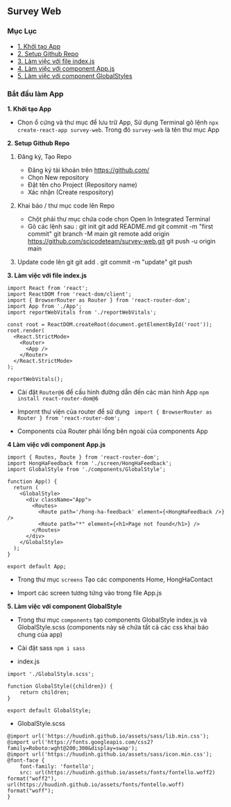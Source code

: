 ## Survey Web

### Mục Lục

- [1. Khởi tạo App](#1)
- [2. Setup Github Repo](#2)
- [3. Làm việc với file index.js](#3)
- [4. Làm việc với component App.js](#4)
- [5. Làm việc với component GlobalStyles](#5)

### Bắt đầu làm App

<a name="1"></a>
**1. Khởi tạo App**

- Chọn ổ cứng và thư mục để lưu trữ App, Sử dụng Terminal gõ lệnh `npx create-react-app survey-web`. Trong đó `survey-web` là tên thư mục App

<a name="2"></a>
**2. Setup Github Repo**

1. Đăng ký, Tạo Repo 
    - Đăng ký tài khoản trên https://github.com/
    - Chọn New repository
    - Đặt tên cho Project (Repository name)
    - Xác nhận (Create respository)

2. Khai báo / thư mục code lên Repo
    - Chột phải thư mục chứa code chọn Open In Integrated Terminal
    - Gõ các lệnh sau :
        git init
        git add README.md
        git commit -m "first commit"
        git branch -M main
        git remote add origin https://github.com/scicodeteam/survey-web.git
        git push -u origin main

3. Update code lên git
    git add .
    git commit -m "update"
    git push

<a name="3"></a>
**3. Làm việc với file index.js**

```
import React from 'react';
import ReactDOM from 'react-dom/client';
import { BrowserRouter as Router } from 'react-router-dom';
import App from './App';
import reportWebVitals from './reportWebVitals';

const root = ReactDOM.createRoot(document.getElementById('root'));
root.render(
  <React.StrictMode>
    <Router>
      <App />
    </Router>
  </React.StrictMode>
);

reportWebVitals();
```
- Cài đặt `Router@6` để cấu hình đường dẫn đến các màn hình App `npm install react-router-dom@6`

- Impornt thư viện của router để sử dụng ` import { BrowserRouter as Router } from 'react-router-dom';`

- Components của Router phải lồng bên ngoài của components App

<a name="4"></a>
**4 Làm việc với component App.js**

```
import { Routes, Route } from 'react-router-dom';
import HongHaFeedback from './screen/HongHaFeedback';
import GlobalStyle from './components/GlobalStyle';

function App() {
  return (
    <GlobalStyle>
      <div className="App">
        <Routes>
          <Route path='/hong-ha-feedback' element={<HongHaFeedback />} />
          <Route path="*" element={<h1>Page not found</h1>} />
        </Routes>
      </div>
    </GlobalStyle>
  );
}

export default App;
```

- Trong thư mục `screens` Tạo các components Home, HongHaContact

- Import các screen tương tứng vào trong file App.js

<a name="5"></a>
**5. Làm việc với component GlobalStyle**

- Trong thư mục `components` tạo components GlobalStyle index.js và GlobalStyle.scss (components này sẽ chứa tất cả các css khai báo chung của app)

- Cài đặt sass `npm i sass`

- index.js

```
import './GlobalStyle.scss';

function GlobalStyle({children}) {
    return children;
}

export default GlobalStyle;
```

- GlobalStyle.scss

```
@import url('https://huudinh.github.io/assets/sass/lib.min.css');
@import url('https://fonts.googleapis.com/css2?family=Roboto:wght@200;300&display=swap');
@import url('https://huudinh.github.io/assets/sass/icon.min.css');
@font-face {
    font-family: 'fontello';
    src: url(https://huudinh.github.io/assets/fonts/fontello.woff2) format("woff2"), url(https://huudinh.github.io/assets/fonts/fontello.woff) format("woff");
}
```

